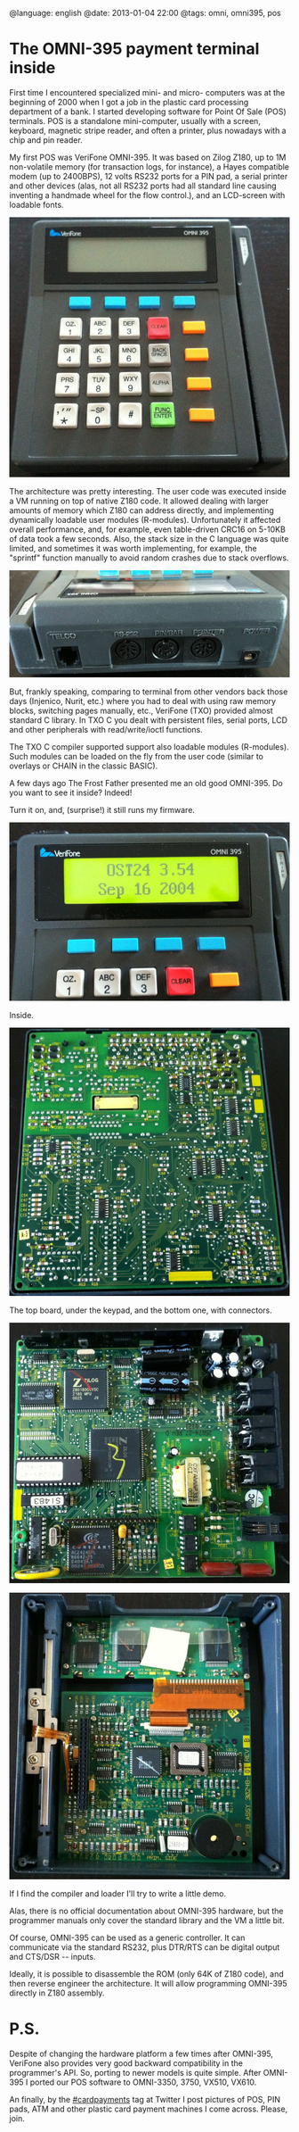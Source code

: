 @language: english
@date: 2013-01-04 22:00
@tags: omni, omni395, pos

The OMNI-395 payment terminal inside
====================================

First time I encountered specialized mini- and micro- computers was at the beginning
of 2000 when I got a job in the plastic card processing department of a bank.
I started developing software for Point Of Sale (POS) terminals.
POS is a standalone mini-computer, usually with a screen, keyboard, 
magnetic stripe reader, and often a printer, plus nowadays with a chip and 
pin reader.

My first POS was VeriFone OMNI-395. It was based on Zilog Z180, up to 1M
non-volatile memory (for transaction logs, for instance), a Hayes compatible 
modem (up to 2400BPS), 12 volts RS232 ports for a PIN pad, a serial printer 
and other devices (alas, not all RS232 ports had all standard line causing 
inventing a handmade wheel for the flow control.), and an LCD-screen with 
loadable fonts. 

![](IMG_1621.JPG)

The architecture was pretty interesting. The user code was executed inside
a VM running on top of native Z180 code. It allowed dealing with larger
amounts of memory which Z180 can address directly, and implementing dynamically
loadable user modules (R-modules). Unfortunately it affected overall 
performance, and, for example, even table-driven CRC16 on 5-10KB of data
took a few seconds. Also, the stack size in the C language was quite limited,
and sometimes it was worth implementing, for example, the "sprintf" function
manually to avoid random crashes due to stack overflows.

![](IMG_1622.JPG)

But, frankly speaking, comparing to terminal from other vendors back those
days (Injenico, Nurit, etc.) where you had to deal with using raw memory
blocks, switching pages manually, etc., VeriFone (TXO) provided almost
standard C library. In TXO C you dealt with persistent files, serial ports, LCD
and other peripherals with read/write/ioctl functions.

The TXO C compiler supported support also loadable modules (R-modules).
Such modules can be loaded on the fly from the user code (similar to overlays
or CHAIN in the classic BASIC).

A few days ago The Frost Father presented me an old good OMNI-395. Do you
want to see it inside? Indeed!

Turn it on, and, (surprise!) it still runs my firmware.

![](IMG_1623.JPG)

Inside.

![](IMG_1624.JPG)

The top board, under the keypad, and the bottom one, with connectors.

![](IMG_1635.JPG)

![](IMG_1636.JPG)

If I find the compiler and loader I'll try to write a little demo.

Alas, there is no official documentation about OMNI-395 hardware, but the
programmer manuals only cover the standard library and the VM a little bit.

Of course, OMNI-395 can be used as a generic controller. It can communicate via
the standard RS232, plus DTR/RTS can be digital output and CTS/DSR -- inputs.

Ideally, it is possible to disassemble the ROM (only 64K of Z180 code), and
then reverse engineer the architecture. It will allow programming OMNI-395
directly in Z180 assembly. 

P.S.
===

Despite of changing the hardware platform a few times after OMNI-395, VeriFone
also provides very good backward compatibility in the programmer's API. So,
porting to newer models is quite simple. After OMNI-395 I ported our POS
software to OMNI-3350, 3750, VX510, VX610.

An finally, by the [#cardpayments][] tag at Twitter I post pictures of POS,
PIN pads, ATM and other plastic card payment machines I come across. Please,
join.

[#cardpayments]: https://twitter.com/search?q=%23cardpayments&src=hash
